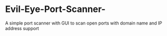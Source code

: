 # Evil-Eye-Port-Scanner-
A simple port scanner with GUI to scan open ports with domain name and IP address support 
